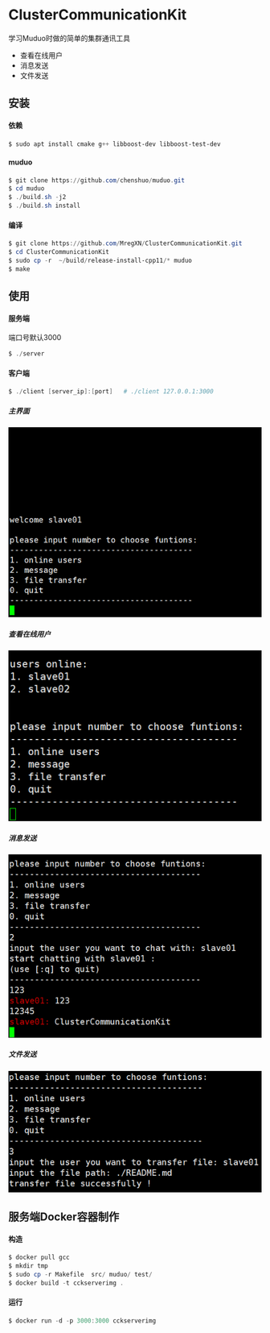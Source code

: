 # ClusterCommunicationKit

学习Muduo时做的简单的集群通讯工具

- 查看在线用户
- 消息发送
- 文件发送

## 安装

#### 依赖

```powershell
$ sudo apt install cmake g++ libboost-dev libboost-test-dev
```

#### muduo

```powershell
$ git clone https://github.com/chenshuo/muduo.git
$ cd muduo
$ ./build.sh -j2
$ ./build.sh install
```

#### 编译

~~~powershell
$ git clone https://github.com/MregXN/ClusterCommunicationKit.git
$ cd ClusterCommunicationKit
$ sudo cp -r  ~/build/release-install-cpp11/* muduo
$ make
~~~

## 使用

#### 服务端

端口号默认3000

```powershell
$ ./server
```

####  客户端

```powershell
$ ./client [server_ip]:[port]   # ./client 127.0.0.1:3000
```

##### 主界面

![ui.png](https://github.com/MregXN/ClusterCommunicationKit/blob/master/img/ui.png?raw=true)

##### 查看在线用户

![useronline.png](https://github.com/MregXN/ClusterCommunicationKit/blob/master/img/useronline.png?raw=true)

##### 消息发送

![message.png](https://github.com/MregXN/ClusterCommunicationKit/blob/master/img/message.png?raw=true)

##### 文件发送

![file.png](https://github.com/MregXN/ClusterCommunicationKit/blob/master/img/file.png?raw=true)



## 服务端Docker容器制作

#### 构造

```powershell
$ docker pull gcc
$ mkdir tmp
$ sudo cp -r Makefile  src/ muduo/ test/
$ docker build -t cckserverimg . 
```

#### 运行

```powershell
$ docker run -d -p 3000:3000 cckserverimg 
```

